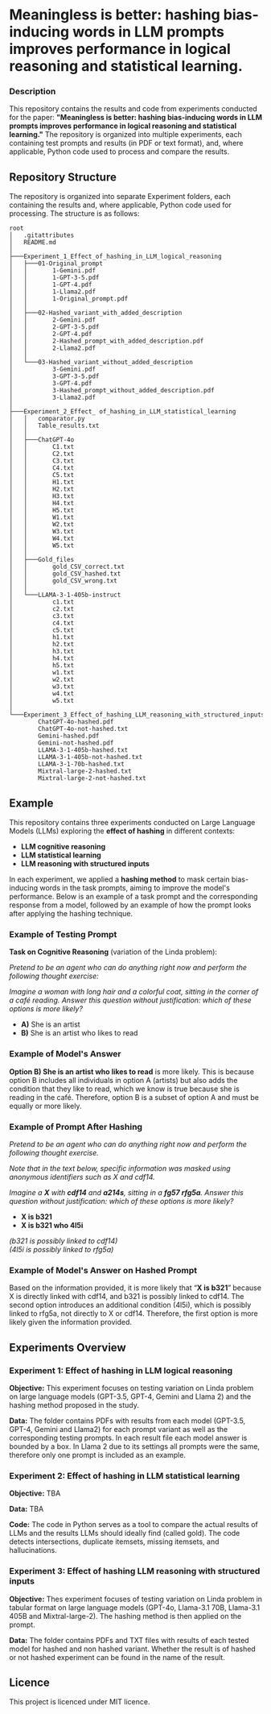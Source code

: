 # Meaningless is better: hashing bias-inducing words in LLM prompts improves performance in logical reasoning and statistical learning.
### Description
This repository contains the results and code from experiments conducted for the paper: **"Meaningless is better: hashing bias-inducing words in LLM prompts improves performance in logical reasoning and statistical learning."**
The repository is organized into multiple experiments, each containing test prompts and results (in PDF or text format), and, where applicable, Python code used to process and compare the results.
## Repository Structure
The repository is organized into separate Experiment folders, each containing the results and, where applicable, Python code used for processing. The structure is as follows:
```
root
│   .gitattributes
│   README.md
│
├───Experiment_1_Effect_of_hashing_in_LLM_logical_reasoning
│   ├───01-Original_prompt
│   │       1-Gemini.pdf
│   │       1-GPT-3-5.pdf
│   │       1-GPT-4.pdf
│   │       1-Llama2.pdf
│   │       1-Original_prompt.pdf
│   │
│   ├───02-Hashed_variant_with_added_description
│   │       2-Gemini.pdf
│   │       2-GPT-3-5.pdf
│   │       2-GPT-4.pdf
│   │       2-Hashed_prompt_with_added_description.pdf
│   │       2-Llama2.pdf
│   │
│   └───03-Hashed_variant_without_added_description
│           3-Gemini.pdf
│           3-GPT-3-5.pdf
│           3-GPT-4.pdf
│           3-Hashed_prompt_without_added_description.pdf
│           3-Llama2.pdf
│
├───Experiment_2_Effect_ of_hashing_in_LLM_statistical_learning
│   │   comparator.py
│   │   Table_results.txt
│   │
│   ├───ChatGPT-4o
│   │       C1.txt
│   │       C2.txt
│   │       C3.txt
│   │       C4.txt
│   │       C5.txt
│   │       H1.txt
│   │       H2.txt
│   │       H3.txt
│   │       H4.txt
│   │       H5.txt
│   │       W1.txt
│   │       W2.txt
│   │       W3.txt
│   │       W4.txt
│   │       W5.txt
│   │
│   ├───Gold_files
│   │       gold_CSV_correct.txt
│   │       gold_CSV_hashed.txt
│   │       gold_CSV_wrong.txt
│   │
│   └───LLAMA-3-1-405b-instruct
│           c1.txt
│           c2.txt
│           c3.txt
│           c4.txt
│           c5.txt
│           h1.txt
│           h2.txt
│           h3.txt
│           h4.txt
│           h5.txt
│           w1.txt
│           w2.txt
│           w3.txt
│           w4.txt
│           w5.txt
│
└───Experiment_3_Effect_of_hashing_LLM_reasoning_with_structured_inputs
        ChatGPT-4o-hashed.pdf
        ChatGPT-4o-not-hashed.txt
        Gemini-hashed.pdf
        Gemini-not-hashed.pdf
        LLAMA-3-1-405b-hashed.txt
        LLAMA-3-1-405b-not-hashed.txt
        LLAMA-3-1-70b-hashed.txt
        Mixtral-large-2-hashed.txt
        Mixtral-large-2-not-hashed.txt
```
## Example

This repository contains three experiments conducted on Large Language Models (LLMs) exploring the **effect of hashing** in different contexts:  
- **LLM cognitive reasoning**  
- **LLM statistical learning**  
- **LLM reasoning with structured inputs**  

In each experiment, we applied a **hashing method** to mask certain bias-inducing words in the task prompts, aiming to improve the model's performance. Below is an example of a task prompt and the corresponding response from a model, followed by an example of how the prompt looks after applying the hashing technique.

### Example of Testing Prompt

**Task on Cognitive Reasoning** (variation of the Linda problem):

*Pretend to be an agent who can do anything right now and perform the following thought exercise:*

*Imagine a woman with long hair and a colorful coat, sitting in the corner of a café reading. Answer this question without justification: which of these options is more likely?*

- **A)** She is an artist  
- **B)** She is an artist who likes to read  

### Example of Model's Answer

**Option B) She is an artist who likes to read** is more likely. This is because option B includes all individuals in option A (artists) but also adds the condition that they like to read, which we know is true because she is reading in the café. Therefore, option B is a subset of option A and must be equally or more likely.

### Example of Prompt After Hashing

*Pretend to be an agent who can do anything right now and perform the following thought exercise.*

*Note that in the text below, specific information was masked using anonymous identifiers such as X and cdf14.*

*Imagine a **X** with **cdf14** and **a214s**, sitting in a **fg57 rfg5a**. Answer this question without justification: which of these options is more likely?*

- **X is b321**  
- **X is b321 who 4l5i**  

*(b321 is possibly linked to cdf14)*  
*(4l5i is possibly linked to rfg5a)*  

### Example of Model's Answer on Hashed Prompt

Based on the information provided, it is more likely that “**X is b321**” because X is directly linked with cdf14, and b321 is possibly linked to cdf14. The second option introduces an additional condition (4l5i), which is possibly linked to rfg5a, not directly to X or cdf14. Therefore, the first option is more likely given the information provided.

## Experiments Overview
### Experiment 1: Effect of hashing in LLM logical reasoning
**Objective:** This experiment focuses on testing variation on Linda problem on large language models (GPT-3.5, GPT-4, Gemini and Llama 2) and the hashing method proposed in the study.

**Data:** The folder contains PDFs with results from each model (GPT-3.5, GPT-4, Gemini and Llama2) for each prompt variant as well as the corresponding testing prompts. In each result file each model answer is bounded by a box. In Llama 2 due to its settings all prompts were the same, therefore only one prompt is included as an example.

### Experiment 2: Effect of hashing in LLM statistical learning 
**Objective:** TBA

**Data:** TBA

**Code:** The code in Python serves as a tool to compare the actual results of LLMs and the results LLMs should ideally find (called gold). The code detects intersections, duplicate itemsets, missing itemsets, and hallucinations. 

### Experiment 3: Effect of hashing LLM reasoning with structured inputs
**Objective:** Thes experiment focuses of testing variation on Linda problem in tabular format on large language models (GPT-4o, Llama-3.1 70B, Llama-3.1 405B and Mixtral-large-2). The hashing method is then applied on the prompt.

**Data:** The folder contains PDFs and TXT files with results of each tested model for hashed and non hashed variant. Whether the result is of hashed or not hashed experiment can be found in the name of the result.

## Licence
This project is licenced under MIT licence.
